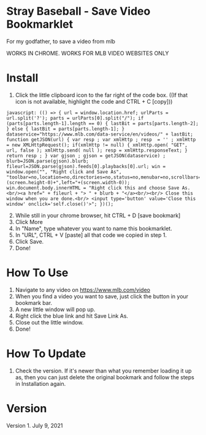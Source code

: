 # Stray Baseball - Save Video Bookmarklet
For my godfather, to save a video from mlb



WORKS IN CHROME.
WORKS FOR MLB VIDEO WEBSITES ONLY


# Install

1.  Click the little clipboard icon to the far right of the code box.  ((If that icon is not available, highlight the code and CTRL + C [copy]))

```
javascript: (() => { url = window.location.href; urlParts = url.split('?'); parts = urlParts[0].split("/"); if (parts[parts.length-1].length == 0) { lastBit = parts[parts.length-2]; } else { lastBit = parts[parts.length-1]; } dataservice="https://www.mlb.com/data-service/en/videos/" + lastBit; function getJSON(url) { var resp ; var xmlHttp ; resp  = '' ; xmlHttp = new XMLHttpRequest(); if(xmlHttp != null) { xmlHttp.open( "GET", url, false ); xmlHttp.send( null ); resp = xmlHttp.responseText; } return resp ; } var gjson ; gjson = getJSON(dataservice) ; blurb=JSON.parse(gjson).blurb; fileurl=JSON.parse(gjson).feeds[0].playbacks[0].url; win = window.open("", "Right click and Save As", "toolbar=no,location=no,directories=no,status=no,menubar=no,scrollbars=yes,resizable=yes,width=400,height=200,top="+(screen.height-0)+",left="+(screen.width-0)); win.document.body.innerHTML = "Right click this and choose Save As.<br/><a href=" + fileurl + "> " + blurb + "</a><br/><br/> Close this window when you are done.<br/> <input type='button' value='Close this window' onclick='self.close()'>"; })();
```

2. While still in your chrome browser, hit CTRL + D [save bookmark]
3. Click More
4. In "Name", type whatever you want to name this bookmarklet.  
5. In "URL", CTRL + V [paste] all that code we copied in step 1.
6. Click Save.
7. Done!


# How To Use
1. Navigate to any video on https://www.mlb.com/video
2. When you find a video you want to save, just click the button in your bookmark bar. 
3. A new little window will pop up. 
4. Right click the blue link and hit Save Link As.
5. Close out the little window.
6. Done!



# How To Update
1. Check the version. If it's newer than what you remember loading it up as, then you can just delete the original bookmark and follow the steps in Installation again.



# Version
Version 1. July 9, 2021
